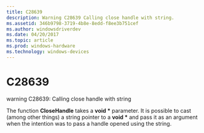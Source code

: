 ```yaml
---
title: C28639
description: Warning C28639 Calling close handle with string.
ms.assetid: 346b9798-3719-4b8e-8edd-f8ee3b751cef
ms.author: windowsdriverdev
ms.date: 04/20/2017
ms.topic: article
ms.prod: windows-hardware
ms.technology: windows-devices
---
```


# C28639


warning C28639: Calling close handle with string

The function **CloseHandle** takes a **void \*** parameter. It is possible to cast (among other things) a string pointer to a **void \*** and pass it as an argument when the intention was to pass a handle opened using the string.

 

 





